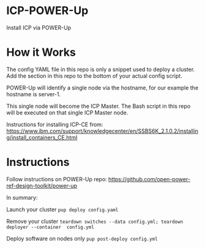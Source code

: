 # ICP-POWER-Up
Install ICP via POWER-Up

# How it Works
The config YAML file in this repo is only a snippet used to deploy a cluster. Add the section in this repo to the bottom of your actual config script.

POWER-Up will identify a single node via the hostname, for our example the hostname is server-1.

This single node will become the ICP Master. The Bash script in this repo will be executed on that single ICP Master node.

Instructions for installing ICP-CE from:
https://www.ibm.com/support/knowledgecenter/en/SSBS6K_2.1.0.2/installing/install_containers_CE.html

# Instructions

Follow instructions on POWER-Up repo: https://github.com/open-power-ref-design-toolkit/power-up

In summary:

Launch your cluster ```pup deploy config.yaml```

Remove your cluster ```teardown switches --data config.yml; teardown deployer --container  config.yml```

Deploy software on nodes only ```pup post-deploy config.yml```

